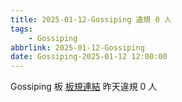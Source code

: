 ```yaml
---
title: 2025-01-12-Gossiping 違規 0 人
tags:
    - Gossiping
abbrlink: 2025-01-12-Gossiping
date: Gossiping-2025-01-12 12:00:00
---
```

Gossiping 板 [板規連結](https://www.ptt.cc/bbs/Gossiping/M.1637425085.A.07D.html)
昨天違規 0 人
